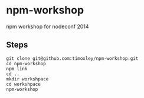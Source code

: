 npm-workshop
============

npm  workshop for nodeconf 2014

## Steps

```
git clone git@github.com:timoxley/npm-workshop.git
cd npm-workshop
npm link
cd ..
mkdir workshpace
cd workshpace
npm-workshop
```
